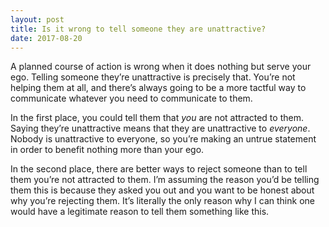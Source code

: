 ```yaml
---
layout: post
title: Is it wrong to tell someone they are unattractive?
date: 2017-08-20
---
```


<p>A planned course of action is wrong when it does nothing but serve your ego. Telling someone they’re unattractive is precisely that. You’re not helping them at all, and there’s always going to be a more tactful way to communicate whatever you need to communicate to them.</p><p>In the first place, you could tell them that <i>you</i> are not attracted to them. Saying they’re unattractive means that they are unattractive to <i>everyone</i>. Nobody is unattractive to everyone, so you’re making an untrue statement in order to benefit nothing more than your ego.</p><p>In the second place, there are better ways to reject someone than to tell them you’re not attracted to them. I’m assuming the reason you’d be telling them this is because they asked you out and you want to be honest about why you’re rejecting them. It’s literally the only reason why I can think one would have a legitimate reason to tell them something like this.</p>

